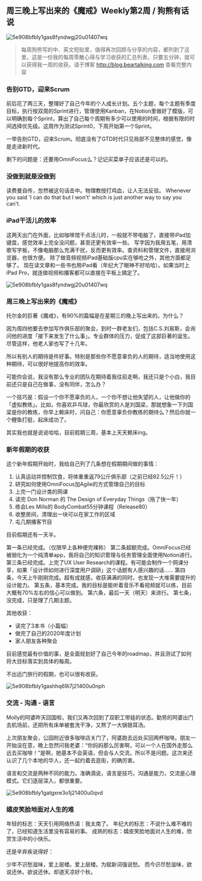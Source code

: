## 周三晚上写出来的《魔戒》Weekly第2周 / 狗熊有话说

![5e908bfbly1gas8fyndwgj20u01407wq](https://i.imgur.com/xIuqtws.jpg)

> 每周狗熊写的中、英文短贴里，值得再次回顾与分享的内容，都列到了这里。这是一份我的每周零散心得与学习收获的汇总列表，只要五分钟，就可以获得我一周的收获。请于博客 http://blog.beartalking.com 查看完整内容

### 告别GTD，迎来Scrum

前后花了两三天，整理好了自己今年的个人成长计划。五个主题，每个主题有季度目标，执行按双周的Sprint进行，管理使用Kanban，在Notion里做好了模版，可以明确到每个Sprint，算出了自己每个周期有多少可以使用的时间，根据有限的时间选择优先级。这周作为测试Sprint0，下周开始第一个Sprint。

一举告别GTD，迎来Scrum。彻底没有了GTD时代只见局部不见整体的感觉，像是走进新时代。

剩下的问题是：还要用OmniFocus么？记记买菜单子应该还是可以的。


### 没做到就是没做到

读费曼自传，忽然被这句话击中。物理教授打鸡血，让人无法反驳。
Whenever you said 'I can do that but I won't' which is just another way to say you can't.

### iPad干活儿的效率

这两天出门在外面，比如咖啡馆干点活儿时，一般就不带电脑了，直接带iPad加键盘，感觉效率上完全没问题，甚至还更有效率一些。
写字因为我用五笔，用清歌写字板，不像电脑那么充满干扰，反而更有效率。查资料和管理文件，直接用浏览器，也很方便。
除了做音频视频iPad基础版cpu实在够呛之外，其他方面都足够了。
现在读文章和一些书也用iPad看（年纪大了眼神不好哈哈）。如果当时上iPad Pro，就连做视频和播客都可以直接在平板上搞定了。

![5e908bfbly1gas8fyndwgj20u01407wq](https://i.imgur.com/xIuqtws.jpg)


### 周三晚上写出来的《魔戒》

托尔金的巨著《魔戒》，有90%的篇幅是在星期三的晚上写出来的。为什么？

因为周四他要去参加写作俱乐部的聚会，到时一群老友们，包括C.S.刘易斯，会询问他的进度「接下来发生了什么事」。专业群体的压力，促成了这部巨著的诞生。尽管这样，他老人家也写了十几年。

所以有别人的期待是件好事。特别是那些你不愿意辜负的人的期待，适当地使用这种期待，可以很好地提高你的效率。

可能你会说，我没有那么专业的团队在期待着我往前走啊，我还只是个小白，我目前还只是自己在做事，没有同伴，怎么办？

一个技巧是：假设一个你不愿辜负的人，一个你不想让他失望的人，让他做你的「虚拟教练」。比如，你喜欢乒乓球，你最欣赏的人是刘国梁，那就想象一下刘国梁是你的教练，你早上赖床时，问自己：你愿意辜负你教练的期待么？然后你就一个鲤鱼打挺，起床成功了。

其实我也就是说说哈哈，目前假期三周，基本上天天赖床ing。

### 新年假期的收获

这个新年假期开始时，我给自己列了几条想在假期期间做的事情：

1. 认真运动并控制饮食，将体重重返79公斤俱乐部（之前已经82.5公斤！）
2. 研究如何使用OmniFocus加Agile的方式管理自己的目标
3. 上完一门设计类的网课
4. 读完 Don Norman 的 The Design of Everyday Things（拖了快一年）
5. 练会Les Mills的 BodyCombat55分钟课程（Release80）
6. 收整房间，清理出一块可以在家工作的区域
7. 屯几期播客节目

目前假期还有一天半。

第一条已经完成。（仅限早上各种便完裸称）
第二条超额完成。OmniFocus已经被弱化为一个纯清单app，我将自己的知识管理与任务管理全面使用Notion进行。
第三条已经完成。上完了UX User Research的课程。有可能会制作一个网课分享，如果「设计师如何进行深度用户调研」这个话题有人感兴趣的话……
第四条，今天上午刚刚完成。超有成就感，收获满满的同时，也发现一大堆需要提升的设计能力。
第五条，基本完成。我的目标是能听着音乐不看视频就可以练，目前大概有70%左右的信心可以做到。
第六条，最后一天（明天）来进行。
第七条，没完成，只是理了几期主题。

其他收获：
* 读完了3本书（小篇幅）
* 做完了自己的2020年度计划
* 家人朋友各种聚会

目前感觉最有价值的事，是全面规划好了自己今年的roadmap，并且测试了如何将大目标落实到具体的每周。

不出远门旅行的假期，也可以很有收获。

![5e908bfbly1gashhq69i7j21400u0nph](https://i.imgur.com/ea73p2F.jpg)


### 交流 - 沟通 - 语言

Molly的阿婆昨天回国啦，我们又再次回到了双职工带娃的状态。勤劳的阿婆出门去机场前，还把所有床单被套洗干净，又熬了一大锅银耳汤。

上次朋友聚会，公园附近很多咖啡店关门了，阿婆跑去远处买回两杯咖啡。朋友一开始没在意，晚上忽然问我老婆：“你妈妈那么厉害啊，可以一个人在国外走那么远去买咖啡！”是啊，她基本不会英语，但会与人交流，所以不是问题。这次来还认识了几个本地的华人，还一起约着去逛街，的确厉害。

语言和交流是两种不同的能力。准确滴说，语言是技巧，沟通是能力，交流是心理模式。它们逐层深入，都很重要。

![5e908bfbly1gatgxre3o1j21400u0qvd](https://i.imgur.com/KYYqlfK.jpg)


### 嬉皮笑脸地面对人生的难

年轻的标志：天天引用网络热语：我太南了。
年纪大的标志：不说什么难不难的了，已经知道生活里没有容易的事。
成熟的标志：嬉皮笑脸地面对人生的难，欣赏生活中的小快乐。

还是辛弃疾说得好：

少年不识愁滋味，爱上层楼。爱上层楼。为赋新词强说愁。
而今识尽愁滋味，欲说还休。欲说还休。却道天凉好个秋。